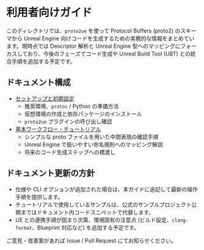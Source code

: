 # 利用者向けガイド

このディレクトリでは、`proto2ue` を使って Protocol Buffers (proto2) のスキーマから Unreal Engine 向けコードを生成するための実務的な情報をまとめています。現時点では Descriptor 解析と Unreal Engine 型へのマッピングにフォーカスしており、今後のフェーズでコード生成や Unreal Build Tool (UBT) との統合手順を追加する予定です。

## ドキュメント構成

- [セットアップと初期設定](getting-started.md)
  - 推奨環境、`protoc` / Python の準備方法
  - 仮想環境の作成と依存パッケージのインストール
  - `proto2ue` プラグインの呼び出し確認
- [基本ワークフロー・チュートリアル](tutorials/basic-workflow.md)
  - シンプルな proto ファイルを用いた中間表現の確認手順
  - Unreal Engine で扱いやすい命名規則へのマッピング解説
  - 将来のコード生成ステップへの橋渡し

## ドキュメント更新の方針

- 仕様や CLI オプションが追加された場合は、本ガイドに追記して最新の操作手順を提供します。
- チュートリアルで使用しているサンプルは、公式のサンプルプロジェクト公開まではドキュメント内コードスニペットで代替します。
- UE との連携手順が固まり次第、環境固有の注意点 (ビルド設定、`clang-format`、Blueprint 対応など) を追加する予定です。

ご意見・改善案があれば Issue / Pull Request にてお知らせください。
